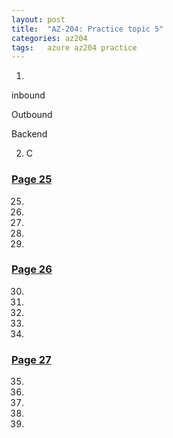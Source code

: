 ```yaml
---
layout: post
title:  "AZ-204: Practice topic 5"
categories: az204
tags:   azure az204 practice
---
```


1. 
inbound

Outbound

Backend

2. C


### [Page 25](https://www.examtopics.com/exams/microsoft/az-204/view/25/)


25. 

26. 

27. 

28. 

29. 

### [Page 26](https://www.examtopics.com/exams/microsoft/az-204/view/26/)

30. 

31. 

32. 

33. 

34. 

### [Page 27](https://www.examtopics.com/exams/microsoft/az-204/view/27/)


35. 

36. 

37. 

38. 

39. 